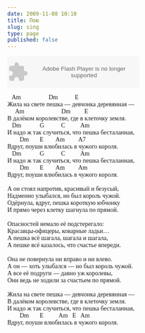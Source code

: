 ```yaml
---
date: 2009-11-08 10:10
title: Пою
slug: sing
type: page
published: false
---
```


<object classid="clsid:d27cdb6e-ae6d-11cf-96b8-444553540000" width="300" height="72" codebase="http://download.macromedia.com/pub/shockwave/cabs/flash/swflash.cab#version=6,0,40,0"><param name="video" value="http://flv.video.yandex.ru/lite-audio/rotuka/cldshby07j.603/" /><param name="allowFullScreen" value="true" /><param name="scale" value="noscale" /><param name="src" value="http://flv.video.yandex.ru/lite-audio/rotuka/cldshby07j.603/" /><param name="allowfullscreen" value="true" /><embed type="application/x-shockwave-flash" width="300" height="72" src="http://flv.video.yandex.ru/lite-audio/rotuka/cldshby07j.603/" scale="noscale" allowfullscreen="true" video="http://flv.video.yandex.ru/lite-audio/rotuka/cldshby07j.603/"></embed></object>
<pre style="font-family: serif">
   Am                  Dm           E
Жила на свете пешка — девчонка деревянная —
     Am                        Dm         E
В далёком королевстве, где в клеточку земля.
   Dm            G           C          Am
И надо ж так случиться, что пешка бесталанная,
        Dm       E        Am         A7
Вдруг, поуши влюбилась в чужого короля.
   Dm            G           C          Am
И надо ж так случиться, что пешка бесталанная,
        Dm       E        Am         Am
Вдруг, поуши влюбилась в чужого короля.

А он стоял напротив, красивый и безусый,
Надменно улыбался, но был король чужой.
Одёрнула, вдруг, пешка короткую юбчонку
И прямо через клетку шагнула по прямой.

Опасностей немало её подстерегало:
Красавцы-офицеры, коварные ладьи…
А пешка всё шагала, шагала и шагала,
А пешке всё казалось, что счастье впереди.

Она не повернула ни вправо и ни влево.
А он — хоть улыбался — но был король чужой.
А все её подруги — давно уж королевы,
Они ведь не ходили за счастьем по прямой.

Жила на свете пешка — девчонка деревянная —
В далёком королевстве, где в клеточку земля.
И надо ж так случиться, что пешка бесталанная,
        Dm       E          Am   E   Am 
Вдруг, поуши влюбилась в чужого короля.
</pre>
